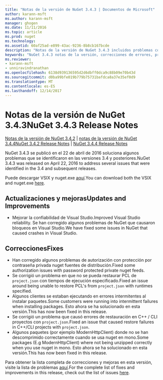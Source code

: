 ```yaml
---
title: "Notas de la versión de NuGet 3.4.3 | Documentos de Microsoft"
author: karann-msft
ms.author: karann-msft
manager: ghogen
ms.date: 11/11/2016
ms.topic: article
ms.prod: nuget
ms.technology: 
ms.assetid: 60af25ad-e899-43ac-9236-8b8cb167bcde
description: "Notas de la versión de NuGet 3.4.3 incluidos problemas conocidos, correcciones de errores, las funciones agregadas y dcr."
keywords: "NuGet 3.4.3 notas de la versión, correcciones de errores, problemas, conocidos agregan características, DCR"
ms.reviewer:
- karann-msft
- unniravindranathan
ms.openlocfilehash: 6138d939136595d2d6dbff0dca9c88b09e70b43d
ms.sourcegitcommit: d0ba99bfe019b779b75731bafdca8a37e35ef0d9
ms.translationtype: MT
ms.contentlocale: es-ES
ms.lasthandoff: 12/14/2017
---
```

# <a name="nuget-343-release-notes"></a><span data-ttu-id="14f4e-104">Notas de la versión de NuGet 3.4.3</span><span class="sxs-lookup"><span data-stu-id="14f4e-104">NuGet 3.4.3 Release Notes</span></span>

<span data-ttu-id="14f4e-105">[Notas de la versión de NuGet 3.4.2](../release-notes/nuget-3.4.2.md) | [notas de la versión de NuGet 3.4.4](../release-notes/nuget-3.4.4.md)</span><span class="sxs-lookup"><span data-stu-id="14f4e-105">[NuGet 3.4.2 Release Notes](../release-notes/nuget-3.4.2.md) | [NuGet 3.4.4 Release Notes](../release-notes/nuget-3.4.4.md)</span></span>

<span data-ttu-id="14f4e-106">NuGet 3.4.3 se publicó en el 22 de abril de 2016 soluciona algunos problemas que se identificaron en las versiones 3.4 y posteriores.</span><span class="sxs-lookup"><span data-stu-id="14f4e-106">NuGet 3.4.3 was released on April 22, 2016 to address several issues that were identified in the 3.4 and subsequent releases.</span></span>

<span data-ttu-id="14f4e-107">Puede descargar VSIX y nuget.exe [aquí](https://dist.nuget.org/index.html).</span><span class="sxs-lookup"><span data-stu-id="14f4e-107">You can download both the VSIX and nuget.exe [here](https://dist.nuget.org/index.html).</span></span>

## <a name="updates-and-improvements"></a><span data-ttu-id="14f4e-108">Actualizaciones y mejoras</span><span class="sxs-lookup"><span data-stu-id="14f4e-108">Updates and Improvements</span></span>

* <span data-ttu-id="14f4e-109">Mejorar la confiabilidad de Visual Studio.</span><span class="sxs-lookup"><span data-stu-id="14f4e-109">Improved Visual Studio reliability.</span></span> <span data-ttu-id="14f4e-110">Se han corregido algunos problemas de NuGet que causaron bloqueos en Visual Studio.</span><span class="sxs-lookup"><span data-stu-id="14f4e-110">We have fixed some issues in NuGet that caused crashes in Visual Studio.</span></span>

## <a name="fixes"></a><span data-ttu-id="14f4e-111">Correcciones</span><span class="sxs-lookup"><span data-stu-id="14f4e-111">Fixes</span></span>

* <span data-ttu-id="14f4e-112">Han corregido algunos problemas de autorización con protección por contraseña privada nuget fuentes de distribución.</span><span class="sxs-lookup"><span data-stu-id="14f4e-112">Fixed some authorization issues with password protected private nuget feeds.</span></span>
* <span data-ttu-id="14f4e-113">Se corrigió un problema en que no se pueda restaurar PCL de `project.json` con tiempos de ejecución especificado.</span><span class="sxs-lookup"><span data-stu-id="14f4e-113">Fixed an issue around being unable to restore PCL's from `project.json` with runtimes specified.</span></span>
* <span data-ttu-id="14f4e-114">Algunos clientes se estaban ejecutando en errores intermitentes al instalar paquetes.</span><span class="sxs-lookup"><span data-stu-id="14f4e-114">Some customers were running into intermittent failures when installing packages.</span></span> <span data-ttu-id="14f4e-115">Esto ahora se ha solucionado en esta versión.</span><span class="sxs-lookup"><span data-stu-id="14f4e-115">This has now been fixed in this release.</span></span>
* <span data-ttu-id="14f4e-116">Se corrigió un problema que causó errores de restauración en C++ / CLI proyectos con `project.json`.</span><span class="sxs-lookup"><span data-stu-id="14f4e-116">Fixed an issue that caused restore failures in C++/CLI projects with `project.json`.</span></span>
* <span data-ttu-id="14f4e-117">Algunos paquetes (por ejemplo ModernHttpClient) donde no se han descomprimido correctamente cuando se usa nuget en mono.</span><span class="sxs-lookup"><span data-stu-id="14f4e-117">Some packages (E.g ModernHttpClient) where not being unzipped correctly when you use nuget in mono.</span></span> <span data-ttu-id="14f4e-118">Esto ahora se ha solucionado en esta versión.</span><span class="sxs-lookup"><span data-stu-id="14f4e-118">This has now been fixed in this release.</span></span>

<span data-ttu-id="14f4e-119">Para obtener la lista completa de correcciones y mejoras en esta versión, visite la lista de problemas [aquí](https://github.com/NuGet/Home/issues?q=is%3Aissue+milestone%3A3.4.3+is%3Aclosed).</span><span class="sxs-lookup"><span data-stu-id="14f4e-119">For the complete list of fixes and improvements in this release, check out the list of issues [here](https://github.com/NuGet/Home/issues?q=is%3Aissue+milestone%3A3.4.3+is%3Aclosed).</span></span>
